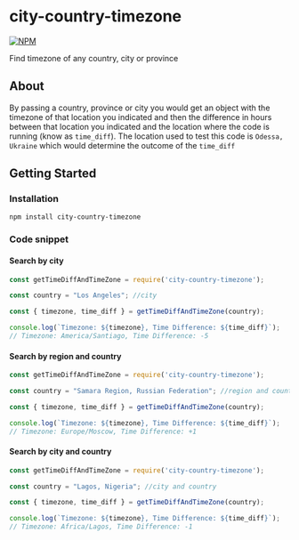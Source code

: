 # city-country-timezone

[![NPM](https://nodei.co/npm/city-country-timezone.png?downloads=true&downloadRank=true&stars=true)](https://nodei.co/npm/city-country-timezone/)

Find timezone of any country, city or province

## About

By passing a country, province or city you would get an object with the timezone of that location you indicated and then the difference in hours between that location you indicated and the location where the code is running (know as `time_diff`). The location used to test this code is `Odessa, Ukraine` which would determine the outcome of the `time_diff`

## Getting Started

### Installation

`npm install city-country-timezone`

### Code snippet

#### Search by city

```javascript
const getTimeDiffAndTimeZone = require('city-country-timezone');

const country = "Los Angeles"; //city

const { timezone, time_diff } = getTimeDiffAndTimeZone(country);

console.log(`Timezone: ${timezone}, Time Difference: ${time_diff}`); 
// Timezone: America/Santiago, Time Difference: -5
```

#### Search by region and country

```javascript
const getTimeDiffAndTimeZone = require('city-country-timezone');

const country = "Samara Region, Russian Federation"; //region and country

const { timezone, time_diff } = getTimeDiffAndTimeZone(country);

console.log(`Timezone: ${timezone}, Time Difference: ${time_diff}`); 
// Timezone: Europe/Moscow, Time Difference: +1
```

#### Search by city and country

```javascript
const getTimeDiffAndTimeZone = require('city-country-timezone');

const country = "Lagos, Nigeria"; //city and country

const { timezone, time_diff } = getTimeDiffAndTimeZone(country);

console.log(`Timezone: ${timezone}, Time Difference: ${time_diff}`); 
// Timezone: Africa/Lagos, Time Difference: -1
```
